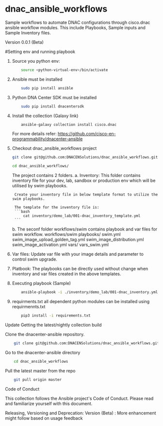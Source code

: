 # dnac_ansible_workflows
Sample workflows to automate DNAC configurations through cisco.dnac ansible workflow modules. This include Playbooks, Sample inputs and Sample Inventory files.

Version 0.0.1 (Beta)

#Setting env and running playbook
1. Source you python env:
    ```bash
        source <python-virtual-env>/bin/activate
      ```
2. Ansible must be installed
    ```bash
        sudo pip install ansible 
      ```
3. Python DNA Center SDK must be installed
    ```bash
        sudo pip install dnacentersdk 
      ```
4. Install the collection (Galaxy link)
    ```bash
        ansible-galaxy collection install cisco.dnac
    ```
    For more details refer: https://github.com/cisco-en-programmability/dnacenter-ansible

5. Checkout dnac_ansible_workflows project
    ```bash
    git clone git@github.com:DNACENSolutions/dnac_ansible_workflows.git

    cd dnac_ansible_workflows/
    ```

    The project contains 2 folders.
    a. Inventory:
        This folder contains inventory file for your dev, lab, sandbox or production env which will be utilised by swim playbooks.
        
        Create your inventory file in below template format to utilize the swim playbooks.
        
        The template for the inventory file is:
        ```bash
            cat inventory/demo_lab/001-dnac_inventory_template.yml
        ```
    b. The seconf folder workflows/swim contains playbook and var files for swim workflow.
    workflows/swim
    playbooks/
        swim.yml
        swim_image_upload_golden_tag.yml
        swim_image_distribution.yml
        swim_image_activation.yml
    vars/
        vars_swim.yml

6. Var files:
            Update var file with your image details and parameter to control swim upgrade.
7. Platbook: 
        The playbooks can be directly used without change when inventory and var files created in the above templates.

8. Executing playbook (Sample)
    ```bash
        ansible-playbook -i ./inventory/demo_lab/001-dnac_inventory.yml ./workflows/swim/playbook/swim.yml --extra-vars VARS_FILES_PATH=./../vars//input_swim.yml -vvvv
    ```
9. requirments.txt
   all dependent python modules can be installed using requirmennts.txt
    ```bash
        pip3 install -i requirements.txt 
    ```

Update
Getting the latest/nightly collection build

Clone the dnacenter-ansible repository.
```bash
    git clone git@github.com:DNACENSolutions/dnac_ansible_workflows.git
```
Go to the dnacenter-ansible directory
```bash
    cd dnac_ansible_workflows
```
Pull the latest master from the repo
```bash
    git pull origin master
```

Code of Conduct

This collection follows the Ansible project's Code of Conduct. Please read and familiarize yourself with this document.

Releasing, Versioning and Deprecation:
 Version (Beta) : More enhancement might follow based on usage feedback

